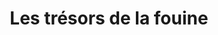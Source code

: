 ---
title: "Les trésors de la fouine"
url: /grosbliederstroff/les-tresors-de-la-fouine/
shop: charité
---